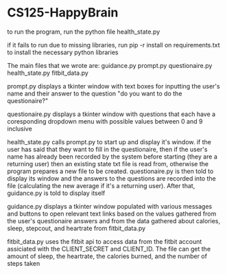 # CS125-HappyBrain

to run the program, run the python file health_state.py

if it fails to run due to missing libraries, run pip -r install on requirements.txt to install the necessary python libraries

The main files that we wrote are:
guidance.py
prompt.py
questionaire.py
health_state.py
fitbit_data.py

prompt.py displays a tkinter window with text boxes for inputting the user's name and their answer to the question "do you want to do the questionaire?"

questionaire.py displays a tkinter window with questions that each have a coresponding dropdown menu with possible values between 0 and 9 inclusive

health_state.py calls prompt.py to start up and display it's window.  if the user has said that they want to fill in the questionaire, then if the user's name has already been recorded by the system before starting (they are a returning user) then an existing state txt file is read from, otherwise the program prepares a new file to be created.  questionaire.py is then told to display its window and the answers to the questions are recorded into the file (calculating the new average if it's a returning user).  After that, guidance.py is told to display itself

guidance.py displays a tkinter window populated with various messages and buttons to open relevant text links based on the values gathered from the user's questionaire answers and from the data gathered about calories, sleep, stepcout, and heartrate from fitbit_data.py

fitbit_data.py uses the fitbit api to access data from the fitbit account assiciated with the CLIENT_SECRET and CLIENT_ID. The file can get the amount of sleep, the heartrate, the calories burned, and the number of steps taken
